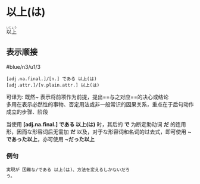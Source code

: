 # 以上(は)

<ruby>以上<rt>いじょう</rt></ruby>
## 表示顺接
 #blue/n3/u1/3 

```nihongo
[adj.na.final.]/[n.] である 以上(は)
[adj.attr.]/[v.plain.attr.] 以上(は)
```

可译为: 既然~
表示将前项作为前提，提出==与之对应==的决心或结论  
多用在表示必然性的事物、否定用法或非一般常识的因果关系，重点在于后句动作成立的步骤、阶段

当使用 **[adj.na.final.] である 以上(は)** 时，其后的 **で** 为断定助动词 **だ** 的连用形，因而な形容词后无需加 **だ**
以及，对于な形容词和名词的过去式，即可使用 **~であった以上**，亦可使用 **~だった以上**
### 例句

```nihongo
実現が 困難な/である 以上(は)、方法を変えるしかないだろ
う。
```
